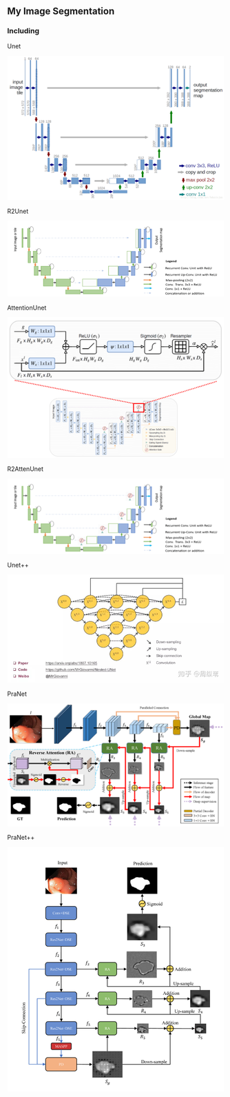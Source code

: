 ## My Image Segmentation
### Including

Unet

![U-Net.png](./imgs/U-Net.png)

R2Unet

![R2U-Net.png](./imgs/R2U-Net.png)

AttentionUnet

![AttentionUnet](./imgs/AttU-Net.png)

R2AttenUnet

![R2AttenUnet](./imgs/AttR2U-Net.png)

Unet++

![Unet++](./imgs/Unet++.jpg)

PraNet

![PraNet](./imgs/PraNet.png)

PraNet++

![PraNet++](./imgs/PraNet++.png)